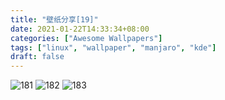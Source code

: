 ```yaml
---
title: "壁纸分享[19]"
date: 2021-01-22T14:33:34+08:00
categories: ["Awesome Wallpapers"]
tags: ["linux", "wallpaper", "manjaro", "kde"]
draft: false
---
```


![181](/images/2020/01/wallpaper/181.jpg)
![182](/images/2020/01/wallpaper/182.png)
![183](/images/2020/01/wallpaper/183.jpg)
